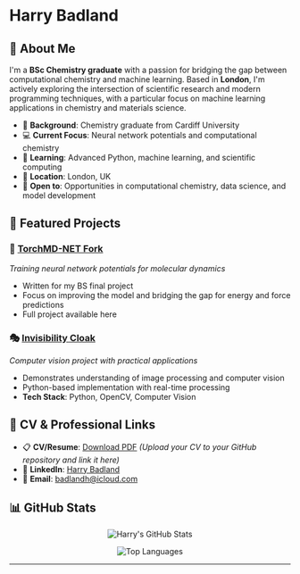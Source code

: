 # Harry Badland

## 🧬 About Me

I'm a **BSc Chemistry graduate** with a passion for bridging the gap between computational chemistry and machine learning. Based in **London**, I'm actively exploring the intersection of scientific research and modern programming techniques, with a particular focus on machine learning applications in chemistry and materials science.

- 🔬 **Background**: Chemistry graduate from Cardiff University
- 💻 **Current Focus**: Neural network potentials and computational chemistry
- 🌱 **Learning**: Advanced Python, machine learning, and scientific computing
- 📍 **Location**: London, UK
- 💼 **Open to**: Opportunities in computational chemistry, data science, and model development

## 🚀 Featured Projects

### 🧠 [TorchMD-NET Fork](https://github.com/hbadland/torchmd-net)
*Training neural network potentials for molecular dynamics*
- Written for my BS final project
- Focus on improving the model and bridging the gap for energy and force predictions
- Full project available here

### 🎭 [Invisibility Cloak](https://github.com/hbadland/invisibility-cloak)
*Computer vision project with practical applications*
- Demonstrates understanding of image processing and computer vision
- Python-based implementation with real-time processing
- **Tech Stack**: Python, OpenCV, Computer Vision

## 📄 CV & Professional Links

- 📋 **CV/Resume**: [Download PDF](link-to-your-cv.pdf) *(Upload your CV to your GitHub repository and link it here)*
- 💼 **LinkedIn**: [Harry Badland](https://www.linkedin.com/in/harry-badland-099517237/)
- 📧 **Email**: badlandh@icloud.com

## 📊 GitHub Stats

<div align="center">
  
![Harry's GitHub Stats](https://github-readme-stats.vercel.app/api?username=hbadland&show_icons=true&theme=radical&hide_border=true&count_private=true)

![Top Languages](https://github-readme-stats.vercel.app/api/top-langs/?username=hbadland&layout=compact&theme=radical&hide_border=true)

</div>


---
